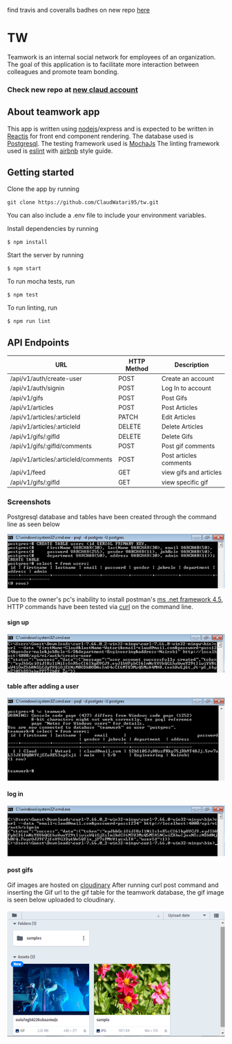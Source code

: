 find travis and coveralls badhes on new repo <a href = 'https://github.com/claudwatari/tw-new'>here</a>

# TW
Teamwork is an internal social network for employees of an organization. The goal of this application is to facilitate more interaction between colleagues and promote team bonding.

### Check new repo at <a href = 'https://github.com/claudwatari/tw-new'>new claud account</a>

## About teamwork app
This app is written using <a href = 'https://nodejs.org'>nodejs</a>/express and is expected to be written in <a href = 'https://reactjs.org
'>Reactjs</a> for front end component rendering. The database used is <a href = 'https://www.postgresql.org'>Postgresql</a>.
The testing framework used is <a href = 'https://mochajs.org'>MochaJs</a>
The linting framework used is <a href = 'https://eslint.org'>eslint</a> with <a href = 'https://github.com/airbnb/javascript'>airbnb</a> style guide.

## Getting started
Clone the app by running 
```
git clone https://github.com/ClaudWatari95/tw.git
```
You can also include a .env file to include your environment variables.

Install dependencies by running
```
$ npm install
```

Start the server by running 
```
$ npm start
```
To run mocha tests, run 
```
$ npm test
```
To run linting, run 
```
$ npm run lint
```

## API Endpoints

| URL                    | HTTP Method | Description                 |
| -------------------------------- | ------- | --------------------------- |
| /api/v1/auth/create-user                   | POST    | Create an account           |
| /api/v1/auth/signin                   | POST    | Log In to account           |
| /api/v1/gifs                   | POST    | Post Gifs          |
| /api/v1/articles                   | POST    | Post Articles          |
| /api/v1/articles/:articleId                   | PATCH    | Edit Articles          |
| /api/v1/articles/:articleId                   | DELETE    | Delete Articles          |
| /api/v1/gifs/:gifId                   | DELETE    | Delete Gifs          |
| /api/v1/gifs/:gifId/comments                   | POST    | Post gif comments         |
| /api/v1/articles/:articleId/comments                   | POST    | Post articles comments          |
| /api/v1/feed                   | GET    | view gifs and articles          |
| /api/v1/gifs/:gifId                   | GET    | view specific gif          |


### Screenshots

Postgresql database and tables have been created through the command line as seen below

<img src = 'https://github.com/ClaudWatari95/tw/blob/develop/screenshots/psql-create-table.png' alt = 'create_psql_table'>

Due to the owner's pc's inability to install postman's <a href = 'https://www.microsoft.com/en-us/download/details.aspx?id=30653'>ms .net framework 4.5</a>, HTTP commands have been tested via <a href = 'https://curl.haxx.se'>curl</a> on the command line.

#### sign up
<img src = 'https://github.com/ClaudWatari95/tw/blob/develop/screenshots/curl-signup.png' alt = 'sign_up_screenshot'>

#### table after adding a user

<img src = 'https://github.com/ClaudWatari95/tw/blob/develop/screenshots/psql-users-table.png' alt = 'users_table_with_row'>

#### log in
<img src = 'https://github.com/ClaudWatari95/tw/blob/develop/screenshots/curl-login.png' alt = 'login_screenshot'>

#### post gifs

Gif images are hosted on <a href = 'https://cloudinary.com'>cloudinary</a>
After running curl post command and inserting the Gif url to the gif table for the teamwork database, the gif image is seen below uploaded to cloudinary.

<img src = 'https://github.com/ClaudWatari95/tw/blob/develop/screenshots/cloudinaryGif.png' alt = 'cloudinary_gif_thumbnail'>
